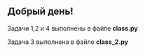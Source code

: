 ## Добрый день!

Задачи 1,2 и 4 выполнены в файле **class.py**

Задача 3 выполнена в файле **class_2.py**